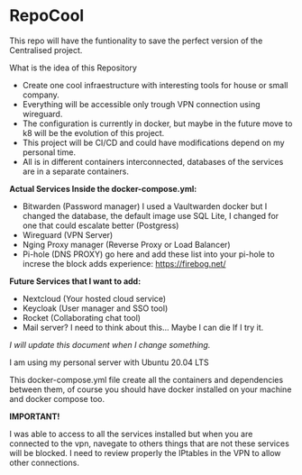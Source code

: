 # RepoCool

This repo will have the funtionality to save the perfect version of the Centralised project.

What is the idea of this Repository

- Create one cool infraestructure with interesting tools for house or small company. 
- Everything will be accessible only trough VPN connection using wireguard.
- The configuration is currently in docker, but maybe in the future move to k8 will be the evolution of this project.
- This project will be CI/CD and could have modifications depend on my personal time.
- All is in different containers interconnected, databases of the services are in a separate containers.

**Actual Services Inside the docker-compose.yml:**

- Bitwarden (Password manager) I used a Vaultwarden docker but I changed the database, the default image use SQL Lite, I changed for one that could escalate better (Postgress)
- Wireguard (VPN Server)
- Nging Proxy manager (Reverse Proxy or Load Balancer)
- Pi-hole (DNS PROXY) go here and add these list into your pi-hole to increse the block adds experience: https://firebog.net/


**Future Services that I want to add:**

- Nextcloud (Your hosted cloud service)
- Keycloak (User manager and SSO tool)
- Rocket (Collaborating chat tool)
- Mail server? I need to think about this... Maybe I can die If I try it.


_I will update this document when I change something._


I am using my personal server with Ubuntu 20.04 LTS

This docker-compose.yml file create all the containers and dependencies between them, of course you should have docker installed on your machine and docker compose too. 

**IMPORTANT!**

I was able to access to all the services installed but when you are connected to the vpn, navegate to others things that are not these services will be blocked. I need to review properly the IPtables in the VPN to allow other connections.

